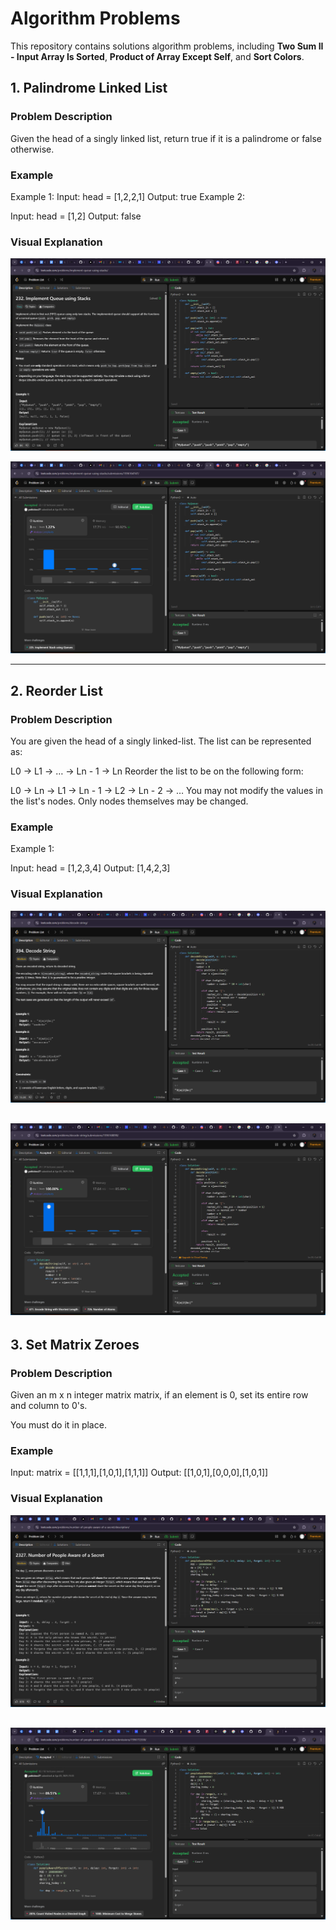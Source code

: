 # Algorithm Problems 

This repository contains solutions algorithm problems, including **Two Sum II - Input Array Is Sorted**, **Product of Array Except Self**, and **Sort Colors**.
## 1. Palindrome Linked List

### Problem Description
Given the head of a singly linked list, return true if it is a palindrome or false otherwise.
### Example

Example 1:
Input: head = [1,2,2,1]
Output: true
Example 2:


Input: head = [1,2]
Output: false


### Visual Explanation
![Palindrome Linked List Visualization](images/4-1.png)

![Palindrome Linked List Visualization](images/4-2.png)

---

## 2. Reorder List

### Problem Description
You are given the head of a singly linked-list. The list can be represented as:

L0 → L1 → … → Ln - 1 → Ln
Reorder the list to be on the following form:

L0 → Ln → L1 → Ln - 1 → L2 → Ln - 2 → …
You may not modify the values in the list's nodes. Only nodes themselves may be changed.

 
### Example
Example 1:


Input: head = [1,2,3,4]
Output: [1,4,2,3]



### Visual Explanation
![Reorder List Visualization](images/4-3.png)

![Reorder List Visualization](images/4-4.png)
---

## 3. Set Matrix Zeroes

### Problem Description
Given an m x n integer matrix matrix, if an element is 0, set its entire row and column to 0's.

You must do it in place.

### Example
Input: matrix = [[1,1,1],[1,0,1],[1,1,1]]
Output: [[1,0,1],[0,0,0],[1,0,1]]


### Visual Explanation
![Set Matrix Zeroes Visualization](images/4-5.png)

![Set Matrix Zeroes Visualization](images/4-6.png)
---


